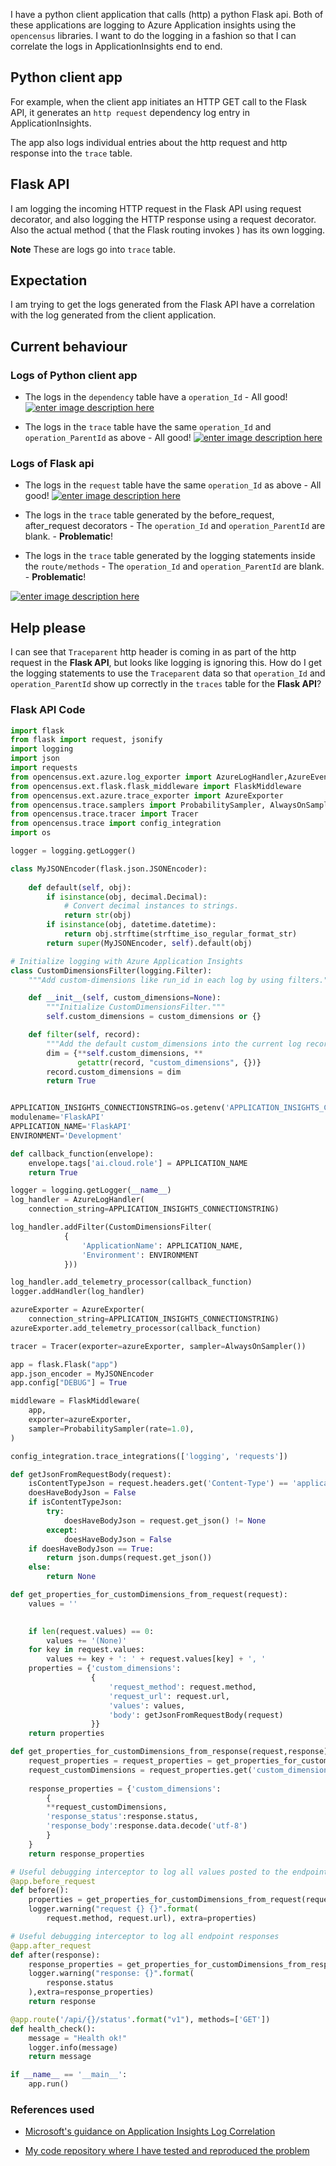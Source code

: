 I have a python client application that calls (http) a python Flask api.
Both of these applications are logging to Azure Application insights using the `opencensus` libraries.
I want to do the logging in a fashion so that I can correlate the logs in ApplicationInsights end to end.

## Python client app

For example, when the client app initiates an HTTP GET call to the Flask API, it generates an `http request` dependency log entry in ApplicationInsights.

The app also logs individual entries about the http request and http response into the `trace` table.

## Flask API

I am logging the incoming HTTP request in the Flask API using request decorator, and also logging the HTTP response using a request decorator.
Also the actual method ( that the Flask routing invokes ) has its own logging.

**Note** These are logs go into `trace` table.

## Expectation

I am trying to get the logs generated from the Flask API have a correlation with the log generated from the client application.

## Current behaviour

### Logs of Python client app

- The logs in the `dependency` table have a `operation_Id` - All good!
[![enter image description here][1]][1]

- The logs in the `trace` table have the same `operation_Id` and `operation_ParentId` as above - All good!
[![enter image description here][2]][2]

### Logs of Flask api

- The logs in the `request` table have the same `operation_Id` as above - All good!
[![enter image description here][3]][3]

- The logs in the `trace` table generated by the before_request, after_request decorators - The `operation_Id` and `operation_ParentId` are blank. - **Problematic**!
- The logs in the `trace` table generated by the logging statements inside the `route/methods` - The `operation_Id` and `operation_ParentId` are blank. - **Problematic**!

[![enter image description here][4]][4]
## Help please

I can see that `Traceparent` http header is coming in as part of the http request in the **Flask API**, but looks like logging is ignoring this.
How do I get the logging statements to use the `Traceparent` data so that `operation_Id` and `operation_ParentId` show up correctly in the `traces` table for the **Flask API**?

### Flask API Code

```Python
import flask
from flask import request, jsonify
import logging
import json
import requests
from opencensus.ext.azure.log_exporter import AzureLogHandler,AzureEventHandler
from opencensus.ext.flask.flask_middleware import FlaskMiddleware
from opencensus.ext.azure.trace_exporter import AzureExporter
from opencensus.trace.samplers import ProbabilitySampler, AlwaysOnSampler
from opencensus.trace.tracer import Tracer
from opencensus.trace import config_integration
import os

logger = logging.getLogger()

class MyJSONEncoder(flask.json.JSONEncoder):
    
    def default(self, obj):
        if isinstance(obj, decimal.Decimal):
            # Convert decimal instances to strings.
            return str(obj)
        if isinstance(obj, datetime.datetime):
            return obj.strftime(strftime_iso_regular_format_str)
        return super(MyJSONEncoder, self).default(obj)

# Initialize logging with Azure Application Insights
class CustomDimensionsFilter(logging.Filter):
    """Add custom-dimensions like run_id in each log by using filters."""

    def __init__(self, custom_dimensions=None):
        """Initialize CustomDimensionsFilter."""
        self.custom_dimensions = custom_dimensions or {}

    def filter(self, record):
        """Add the default custom_dimensions into the current log record."""
        dim = {**self.custom_dimensions, **
               getattr(record, "custom_dimensions", {})}
        record.custom_dimensions = dim
        return True


APPLICATION_INSIGHTS_CONNECTIONSTRING=os.getenv('APPLICATION_INSIGHTS_CONNECTIONSTRING')
modulename='FlaskAPI'
APPLICATION_NAME='FlaskAPI'
ENVIRONMENT='Development'

def callback_function(envelope):
    envelope.tags['ai.cloud.role'] = APPLICATION_NAME
    return True

logger = logging.getLogger(__name__)
log_handler = AzureLogHandler(
    connection_string=APPLICATION_INSIGHTS_CONNECTIONSTRING)

log_handler.addFilter(CustomDimensionsFilter(
            {
                'ApplicationName': APPLICATION_NAME,
                'Environment': ENVIRONMENT
            }))

log_handler.add_telemetry_processor(callback_function)
logger.addHandler(log_handler)

azureExporter = AzureExporter(
    connection_string=APPLICATION_INSIGHTS_CONNECTIONSTRING)
azureExporter.add_telemetry_processor(callback_function)

tracer = Tracer(exporter=azureExporter, sampler=AlwaysOnSampler())

app = flask.Flask("app")
app.json_encoder = MyJSONEncoder
app.config["DEBUG"] = True

middleware = FlaskMiddleware(
    app,
    exporter=azureExporter,
    sampler=ProbabilitySampler(rate=1.0),
)

config_integration.trace_integrations(['logging', 'requests'])

def getJsonFromRequestBody(request):
    isContentTypeJson = request.headers.get('Content-Type') == 'application/json'
    doesHaveBodyJson = False
    if isContentTypeJson:
        try:
            doesHaveBodyJson = request.get_json() != None
        except:
            doesHaveBodyJson = False
    if doesHaveBodyJson == True:
        return json.dumps(request.get_json())
    else:
        return None

def get_properties_for_customDimensions_from_request(request):
    values = ''
    

    if len(request.values) == 0:
        values += '(None)'
    for key in request.values:
        values += key + ': ' + request.values[key] + ', '
    properties = {'custom_dimensions':
                  {
                      'request_method': request.method,
                      'request_url': request.url,
                      'values': values,
                      'body': getJsonFromRequestBody(request)
                  }}
    return properties

def get_properties_for_customDimensions_from_response(request,response):
    request_properties = request_properties = get_properties_for_customDimensions_from_request(request)
    request_customDimensions = request_properties.get('custom_dimensions')
    
    response_properties = {'custom_dimensions':
        {
        **request_customDimensions,
        'response_status':response.status,
        'response_body':response.data.decode('utf-8')
        }
    }
    return response_properties

# Useful debugging interceptor to log all values posted to the endpoint
@app.before_request
def before():
    properties = get_properties_for_customDimensions_from_request(request)
    logger.warning("request {} {}".format(
        request.method, request.url), extra=properties)

# Useful debugging interceptor to log all endpoint responses
@app.after_request
def after(response):
    response_properties = get_properties_for_customDimensions_from_response(request,response)
    logger.warning("response: {}".format(
        response.status
    ),extra=response_properties)
    return response

@app.route('/api/{}/status'.format("v1"), methods=['GET'])
def health_check():
    message = "Health ok!"
    logger.info(message)
    return message

if __name__ == '__main__':
    app.run()
```

### References used

- [Microsoft's guidance on Application Insights Log Correlation](https://docs.microsoft.com/en-us/azure/azure-monitor/app/correlation)
- [My code repository where I have tested and reproduced the problem](https://github.com/miniGweek/python-flask-applicationinsights-logging-example)


  [1]: https://i.stack.imgur.com/qPgaj.png
  [2]: https://i.stack.imgur.com/1801P.png
  [3]: https://i.stack.imgur.com/mhvh4.png
  [4]: https://i.stack.imgur.com/WTpzI.png